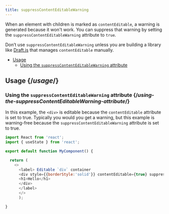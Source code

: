 ```yaml
---
title: suppressContentEditableWarning
---
```


<Intro>

When an element with children is marked as `contentEditable`, a warning is generated because it won't work. You can suppress that warning by setting the `suppressContentEditableWarning` attribute to `true`.

</Intro>

<Note>

Don’t use `suppressContentEditableWarning` unless you are building a library like [Draft.js](https://draftjs.org/) that manages `contentEditable` manually.
</Note>

- [Usage](#usage)
  - [Using the `suppressContentEditableWarning` attribute](#using-the-suppressContentEditableWarning-attribute)

## Usage {/*usage*/}

### Using the `suppressContentEditableWarning` attribute {/*using-the-suppressContentEditableWarning-attribute*/}

In this example, the `<div>` is editable because the `contentEditable` attribute is set to true. Typically you would you get a warning, but this example is warning-free because the `suppressContentEditableWarning` attribute is set to true.

<Sandpack>

``` js App.js
import React from 'react';
import { useState } from 'react';

export default function MyComponent() {

  return (
    <>
      <label> Editable `div` container
      <div style={{borderStyle:'solid'}} contentEditable={true} suppressContentEditableWarning={true} >
      <h1>Hello</h1>
      </div>
      </label>
      </>
      );

}

```
</Sandpack>
